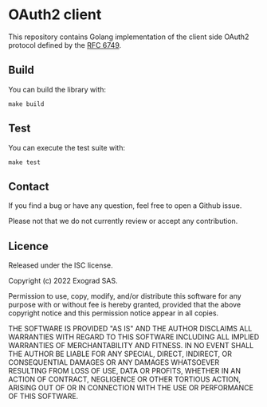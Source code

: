 # OAuth2 client

This repository contains Golang implementation of the client side OAuth2
protocol defined by the [RFC 6749](https://tools.ietf.org/html/rfc6749).

## Build

You can build the library with:

    make build

## Test

You can execute the test suite with:

    make test

## Contact

If you find a bug or have any question, feel free to open a Github
issue.

Please not that we do not currently review or accept any contribution.

## Licence

Released under the ISC license.

Copyright (c) 2022 Exograd SAS.

Permission to use, copy, modify, and/or distribute this software for any
purpose with or without fee is hereby granted, provided that the above
copyright notice and this permission notice appear in all copies.

THE SOFTWARE IS PROVIDED "AS IS" AND THE AUTHOR DISCLAIMS ALL WARRANTIES
WITH REGARD TO THIS SOFTWARE INCLUDING ALL IMPLIED WARRANTIES OF
MERCHANTABILITY AND FITNESS. IN NO EVENT SHALL THE AUTHOR BE LIABLE FOR
ANY SPECIAL, DIRECT, INDIRECT, OR CONSEQUENTIAL DAMAGES OR ANY DAMAGES
WHATSOEVER RESULTING FROM LOSS OF USE, DATA OR PROFITS, WHETHER IN AN
ACTION OF CONTRACT, NEGLIGENCE OR OTHER TORTIOUS ACTION, ARISING OUT OF
OR IN CONNECTION WITH THE USE OR PERFORMANCE OF THIS SOFTWARE.
